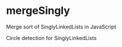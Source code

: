 # mergeSingly

Merge sort of SinglyLinkedLists in JavaScript

Circle detection for SinglyLinkedLists
